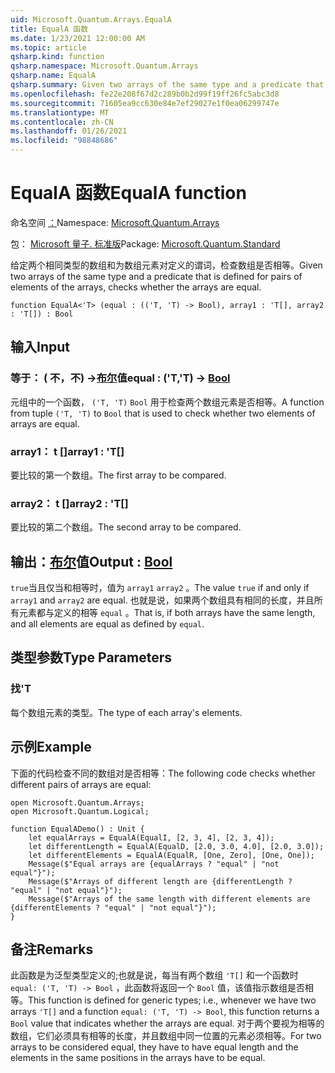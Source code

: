 ```yaml
---
uid: Microsoft.Quantum.Arrays.EqualA
title: EqualA 函数
ms.date: 1/23/2021 12:00:00 AM
ms.topic: article
qsharp.kind: function
qsharp.namespace: Microsoft.Quantum.Arrays
qsharp.name: EqualA
qsharp.summary: Given two arrays of the same type and a predicate that is defined for pairs of elements of the arrays, checks whether the arrays are equal.
ms.openlocfilehash: fe22e208f67d2c289b0b2d99f19ff26fc5abc3d8
ms.sourcegitcommit: 71605ea9cc630e84e7ef29027e1f0ea06299747e
ms.translationtype: MT
ms.contentlocale: zh-CN
ms.lasthandoff: 01/26/2021
ms.locfileid: "98848686"
---
```

# <a name="equala-function"></a><span data-ttu-id="23997-102">EqualA 函数</span><span class="sxs-lookup"><span data-stu-id="23997-102">EqualA function</span></span>

<span data-ttu-id="23997-103">命名空间 [：](xref:Microsoft.Quantum.Arrays)</span><span class="sxs-lookup"><span data-stu-id="23997-103">Namespace: [Microsoft.Quantum.Arrays](xref:Microsoft.Quantum.Arrays)</span></span>

<span data-ttu-id="23997-104">包： [Microsoft 量子. 标准版](https://nuget.org/packages/Microsoft.Quantum.Standard)</span><span class="sxs-lookup"><span data-stu-id="23997-104">Package: [Microsoft.Quantum.Standard](https://nuget.org/packages/Microsoft.Quantum.Standard)</span></span>


<span data-ttu-id="23997-105">给定两个相同类型的数组和为数组元素对定义的谓词，检查数组是否相等。</span><span class="sxs-lookup"><span data-stu-id="23997-105">Given two arrays of the same type and a predicate that is defined for pairs of elements of the arrays, checks whether the arrays are equal.</span></span>

```qsharp
function EqualA<'T> (equal : (('T, 'T) -> Bool), array1 : 'T[], array2 : 'T[]) : Bool
```


## <a name="input"></a><span data-ttu-id="23997-106">输入</span><span class="sxs-lookup"><span data-stu-id="23997-106">Input</span></span>

### <a name="equal--tt---bool"></a><span data-ttu-id="23997-107">等于： ( 不，不) ->[布尔](xref:microsoft.quantum.lang-ref.bool)值</span><span class="sxs-lookup"><span data-stu-id="23997-107">equal : ('T,'T) -> [Bool](xref:microsoft.quantum.lang-ref.bool)</span></span>

<span data-ttu-id="23997-108">元组中的一个函数， `('T, 'T)` `Bool` 用于检查两个数组元素是否相等。</span><span class="sxs-lookup"><span data-stu-id="23997-108">A function from tuple `('T, 'T)` to `Bool` that is used to check whether two elements of arrays are equal.</span></span>


### <a name="array1--t"></a><span data-ttu-id="23997-109">array1： t []</span><span class="sxs-lookup"><span data-stu-id="23997-109">array1 : 'T[]</span></span>

<span data-ttu-id="23997-110">要比较的第一个数组。</span><span class="sxs-lookup"><span data-stu-id="23997-110">The first array to be compared.</span></span>


### <a name="array2--t"></a><span data-ttu-id="23997-111">array2： t []</span><span class="sxs-lookup"><span data-stu-id="23997-111">array2 : 'T[]</span></span>

<span data-ttu-id="23997-112">要比较的第二个数组。</span><span class="sxs-lookup"><span data-stu-id="23997-112">The second array to be compared.</span></span>



## <a name="output--bool"></a><span data-ttu-id="23997-113">输出：[布尔](xref:microsoft.quantum.lang-ref.bool)值</span><span class="sxs-lookup"><span data-stu-id="23997-113">Output : [Bool](xref:microsoft.quantum.lang-ref.bool)</span></span>

<span data-ttu-id="23997-114">`true`当且仅当和相等时，值为 `array1` `array2` 。</span><span class="sxs-lookup"><span data-stu-id="23997-114">The value `true` if and only if `array1` and `array2` are equal.</span></span>
<span data-ttu-id="23997-115">也就是说，如果两个数组具有相同的长度，并且所有元素都与定义的相等 `equal` 。</span><span class="sxs-lookup"><span data-stu-id="23997-115">That is, if both arrays have the same length, and all elements are equal as defined by `equal`.</span></span>

## <a name="type-parameters"></a><span data-ttu-id="23997-116">类型参数</span><span class="sxs-lookup"><span data-stu-id="23997-116">Type Parameters</span></span>

### <a name="t"></a><span data-ttu-id="23997-117">找</span><span class="sxs-lookup"><span data-stu-id="23997-117">'T</span></span>

<span data-ttu-id="23997-118">每个数组元素的类型。</span><span class="sxs-lookup"><span data-stu-id="23997-118">The type of each array's elements.</span></span>

## <a name="example"></a><span data-ttu-id="23997-119">示例</span><span class="sxs-lookup"><span data-stu-id="23997-119">Example</span></span>

<span data-ttu-id="23997-120">下面的代码检查不同的数组对是否相等：</span><span class="sxs-lookup"><span data-stu-id="23997-120">The following code checks whether different pairs of arrays are equal:</span></span>

```qsharp
open Microsoft.Quantum.Arrays;
open Microsoft.Quantum.Logical;

function EqualADemo() : Unit {
    let equalArrays = EqualA(EqualI, [2, 3, 4], [2, 3, 4]);
    let differentLength = EqualA(EqualD, [2.0, 3.0, 4.0], [2.0, 3.0]);
    let differentElements = EqualA(EqualR, [One, Zero], [One, One]);
    Message($"Equal arrays are {equalArrays ? "equal" | "not equal"}");
    Message($"Arrays of different length are {differentLength ? "equal" | "not equal"}");
    Message($"Arrays of the same length with different elements are {differentElements ? "equal" | "not equal"}");
}
```

## <a name="remarks"></a><span data-ttu-id="23997-121">备注</span><span class="sxs-lookup"><span data-stu-id="23997-121">Remarks</span></span>

<span data-ttu-id="23997-122">此函数是为泛型类型定义的;也就是说，每当有两个数组 `'T[]` 和一个函数时 `equal: ('T, 'T) -> Bool` ，此函数将返回一个 `Bool` 值，该值指示数组是否相等。</span><span class="sxs-lookup"><span data-stu-id="23997-122">This function is defined for generic types; i.e., whenever we have two arrays `'T[]` and a function `equal: ('T, 'T) -> Bool`, this function returns a `Bool` value that indicates whether the arrays are equal.</span></span>
<span data-ttu-id="23997-123">对于两个要视为相等的数组，它们必须具有相等的长度，并且数组中同一位置的元素必须相等。</span><span class="sxs-lookup"><span data-stu-id="23997-123">For two arrays to be considered equal, they have to have equal length and the elements in the same positions in the arrays have to be equal.</span></span>